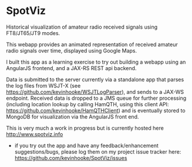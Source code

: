 # SpotViz
Historical visualization of amateur radio received signals using FT8/JT65/JT9 modes.

This webapp provides an animated representation of received amateur radio signals 
over time, displayed using Google Maps.

I built this app as a learning exercise to try out building a webapp
using an AngularJS frontend, and a JAX-RS REST api backend.

Data is submitted to the server currently via a standalone app that parses
the log files from WSJT-X (see https://github.com/kevinhooke/WSJTLogParser), 
and sends to a JAX-WS endpoint. Received data is dropped to a JMS queue for 
further processing (including location lookup by calling HamQTH, using this
client API: https://github.com/kevinhooke/HamQTHClient) and is eventually stored
to MongoDB for visualization via the AngularJS front end.

This is very much a work in progress but is currently hosted here http://www.spotviz.info 
- if you try out the app and have any feedback/enhancement suggestions/bugs, please
log them on my project issue tracker here: https://github.com/kevinhooke/SpotViz/issues
